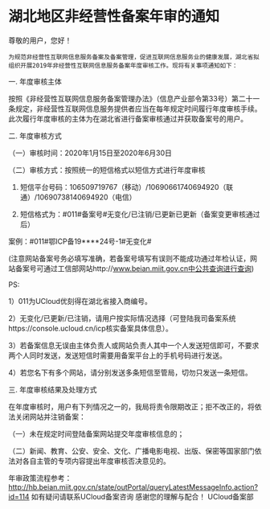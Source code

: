# 湖北地区非经营性备案年审的通知

尊敬的用户，您好！

    为规范非经营性互联网信息服务备案及备案管理，促进互联网信息服务业的健康发展，湖北省拟组织开展2019年非经营性互联网信息服务备案年度审核工作。现将有关事项通知如下：

一. 年度审核主体

按照《非经营性互联网信息服务备案管理办法》（信息产业部令第33号）第二十一条规定，非经营性互联网信息服务提供者应当在每年规定时间履行年度审核手续。此次履行年度审核的主体为在湖北省进行备案审核通过并获取备案号的用户。

二. 年度审核方式

（一）审核时间：2020年1月15日至2020年6月30日

（二）审核方式：按照统一的短信格式以短信方式进行年度审核

1. 短信平台号码：106509719767（移动）/10690661740694920（联通）/10690738140694920（电信）

2. 短信格式为：#011#备案号#无变化/已注销/已更新已更新（备案变更审核通过后）

案例：#011#鄂ICP备19****24号-1#无变化#

 (注意网站备案号务必填写准确，若备案号填写有误则不能成功通过年检认证，网站备案号可通过工信部网站http://www.beian.miit.gov.cn中公共查询进行查询)

PS:

1）011为UCloud优刻得在湖北省接入商编号。

2）无变化/已更新/已注销，请用户按实际情况选择（可登陆我司备案系统https://console.ucloud.cn/icp核实备案具体信息）。

3）若备案信息无误由主体负责人或网站负责人其中一个人发送短信即可，不要求两个人同时发送，发送短信时需要用备案平台上的手机号码进行发送。

4）若您名下有多个网站，请分别发送多条短信至管局，切勿只发送一条短信。

 

三. 年度审核结果及处理方式

在年度审核时，用户有下列情况之一的，我局将责令限期改正；拒不改正的，将依法关闭网站并注销备案：

（一）未在规定时间登陆备案网站提交年度审核信息的；

（二）新闻、教育、公安、安全、文化、广播电影电视、出版、保密等国家部门依法对各自主管的专项内容提出年度审核否决意见的。

年审政策流程参考：http://hb.beian.miit.gov.cn/state/outPortal/queryLatestMessageInfo.action?id=114
如有疑问请联系UCloud备案咨询
感谢您的理解与配合！
UCloud备案部
